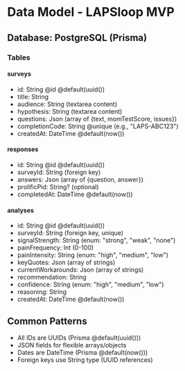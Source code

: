 # Data Model - LAPSloop MVP

## Database: PostgreSQL (Prisma)

### Tables

#### surveys
- id: String @id @default(uuid())
- title: String
- audience: String (textarea content)
- hypothesis: String (textarea content)
- questions: Json (array of {text, momTestScore, issues})
- completionCode: String @unique (e.g., "LAPS-ABC123")
- createdAt: DateTime @default(now())

#### responses
- id: String @id @default(uuid())
- surveyId: String (foreign key)
- answers: Json (array of {question, answer})
- prolificPid: String? (optional)
- completedAt: DateTime @default(now())

#### analyses
- id: String @id @default(uuid())
- surveyId: String (foreign key, unique)
- signalStrength: String (enum: "strong", "weak", "none")
- painFrequency: Int (0-100)
- painIntensity: String (enum: "high", "medium", "low")
- keyQuotes: Json (array of strings)
- currentWorkarounds: Json (array of strings)
- recommendation: String
- confidence: String (enum: "high", "medium", "low")
- reasoning: String
- createdAt: DateTime @default(now())

## Common Patterns
- All IDs are UUIDs (Prisma @default(uuid()))
- JSON fields for flexible arrays/objects
- Dates are DateTime (Prisma @default(now()))
- Foreign keys use String type (UUID references)

